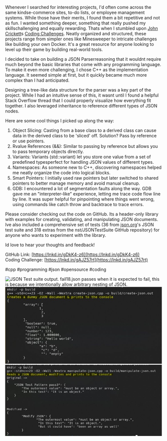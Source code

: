 Whenever I searched for interesting projects, I'd often come across the same kindse-commerce sites, to-do lists, or employee management systems. While those have their merits, I found them a bit repetitive and not as fun. I wanted something deeper, something that really pushed my skillschallenging and equally rewarding. Thats when I stumbled upon [John Crickett](https://www.linkedin.com/in/ACoAAAAADOIB1jesEqZdnwQE5csLme2tAbpHuMg)s [Coding Challenges](https://www.linkedin.com/company/codingchallenges/). Neatly organized and structured, these projects range from simpler ones like Minesweeper to intricate challenges like building your own Docker. It's a great resource for anyone looking to level up their game by building real-world tools.  
  
I decided to take on building a JSON Parserreasoning that it wouldnt require much beyond the basic libraries that come with any programming language. To make it even more challenging, I chose C++ as the implementation language. It seemed simple at first, but it quickly became much more complex than I had anticipated.  
  
Designing a tree-like data structure for the parser was a key part of the project. While I had an intuitive sense of this, it wasnt until I found a helpful Stack Overflow thread that I could properly visualize how everything fit together. I also leveraged inheritance to reference different types of JSON nodes.  
  
Here are some cool things I picked up along the way:  
  
1. Object Slicing: Casting from a base class to a derived class can cause data in the derived class to be 'sliced' off. Solution? Pass by reference or use pointers.  
2. Rvalue References (&&): Similar to passing by reference but allows you to pass temporary objects directly.  
3. Variants: Variants (std::variant) let you store one value from a set of predefined typesperfect for handling JSON values of different types.  
4. Namespaces: As someone new to C++, discovering namespaces helped me neatly organize the code into logical blocks.  
5. Smart Pointers: I initially used raw pointers but later switched to shared pointers to better manage memory and avoid manual cleanup.  
6. GDB: I encountered a lot of segmentation faults along the way. GDB gave me an "interpreter-like" experience, letting me trace code flow line by line. It was super helpful for pinpointing where things went wrong, using commands like catch throw and backtrace to trace errors.  
  
Please consider checking out the code on GitHub. Its a header-only library with examples for creating, validating, and manipulating JSON documents. Ive also included a comprehensive set of tests (36 from [json.org](http://json.org/)'s JSON test suite and 318 extras from the nst/JSONTestSuite GitHub repository) for anyone who wants to experiment with the library.  
  
Id love to hear your thoughts and feedback!   
  
GitHub Link: [https://lnkd.in/gDkK4-z6](https://lnkd.in/gDkK4-z6)  
Coding Challenge: [https://lnkd.in/gAJZ57rt](https://lnkd.in/gAJZ57rt)  
  
#cpp #programming #json #opensource #coding

![JSON Test suite output.
fail18.json passes when it is expected to fail, this is because we intentionally allow arbitrary nesting of JSON.](images/9.01.jpg)  
![Creating dummy JSON](images/9.02.jpg)  
![Manipulating JSON](images/9.03.jpg)  

